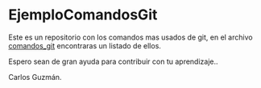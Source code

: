 # EjemploComandosGit

Este es un repositorio con los comandos mas usados de git, en el archivo [comandos_git](https://github.com/carlosguzmanbaquero/EjemploComandosGit/blob/master/comandos_git.txt) encontraras un listado de ellos.

Espero sean de gran ayuda para contribuir con tu aprendizaje..

Carlos Guzmán.
